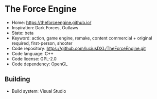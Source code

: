 # The Force Engine

- Home: https://theforceengine.github.io/
- Inspiration: Dark Forces, Outlaws
- State: beta
- Keyword: action, game engine, remake, content commercial + original required, first-person, shooter
- Code repository: https://github.com/luciusDXL/TheForceEngine.git
- Code language: C++
- Code license: GPL-2.0
- Code dependency: OpenGL

## Building

- Build system: Visual Studio
